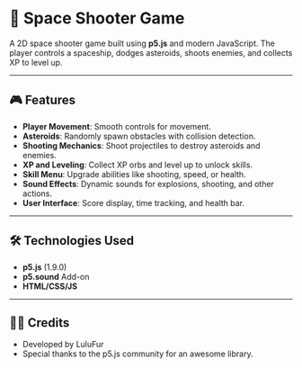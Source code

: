 # 🚀 Space Shooter Game

A 2D space shooter game built using **p5.js** and modern JavaScript. The player controls a spaceship, dodges asteroids, shoots enemies, and collects XP to level up.

---

## 🎮 Features
- **Player Movement**: Smooth controls for movement.
- **Asteroids**: Randomly spawn obstacles with collision detection.
- **Shooting Mechanics**: Shoot projectiles to destroy asteroids and enemies.
- **XP and Leveling**: Collect XP orbs and level up to unlock skills.
- **Skill Menu**: Upgrade abilities like shooting, speed, or health.
- **Sound Effects**: Dynamic sounds for explosions, shooting, and other actions.
- **User Interface**: Score display, time tracking, and health bar.

---

## 🛠️ Technologies Used
- **p5.js** (1.9.0)
- **p5.sound** Add-on
- **HTML/CSS/JS**

---

## 🧑‍💻 Credits
- Developed by LuluFur
- Special thanks to the p5.js community for an awesome library.
